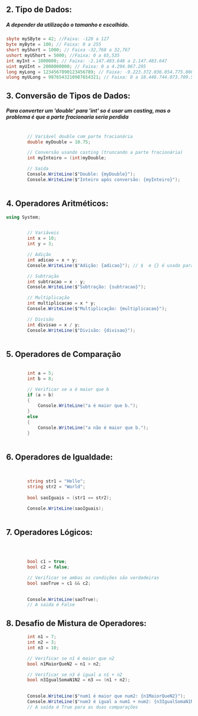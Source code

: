## 2. Tipo de Dados: ##

##### A depender da utilização  o tamanho e escolhido.
~~~ c#
sbyte mySByte = 42; //Faixa: -128 a 127
byte myByte = 100; // Faixa: 0 a 255
short myShort = 1000; // Faixa -32,768 a 32,767
ushort myUShort = 5000; //Faixa: 0 a 65,535
int myInt = 1000000; // Faixa: -2.147.483.648 a 2.147.483.647
uint myUInt = 2000000000; // Faixa: 0 a 4.294.967.295
long myLong = 1234567890123456789; // Faixa: -9.223.372.036.854.775.808 a 9.223.372.036.854.775.807
ulong myULong = 9876543210987654321; // Faixa: 0 a 18.446.744.073.709.551.615
~~~

## 3. Conversão de Tipos de Dados: ##

##### Para converter um 'double' para 'int' so é usar um casting, mas o problema é que a parte fracionaria seria perdida #####

~~~ c#

        // Variável double com parte fracionária
        double myDouble = 10.75;

        // Conversão usando casting (truncando a parte fracionária)
        int myInteiro = (int)myDouble;

        // Saída
        Console.WriteLine($"Double: {myDouble}");
        Console.WriteLine($"Inteiro após conversão: {myInteiro}");
 
~~~

## 4. Operadores Aritméticos: ##

~~~ c#
using System;


        // Variáveis
        int x = 10;
        int y = 3;

        // Adição
        int adicao = x + y;
        Console.WriteLine($"Adição: {adicao}"); // $  e {} é usado para concatenar a string com o valor.

        // Subtração
        int subtracao = x - y;
        Console.WriteLine($"Subtração: {subtracao}");

        // Multiplicação
        int multiplicacao = x * y;
        Console.WriteLine($"Multiplicação: {multiplicacao}");

        // Divisão
        int divisao = x / y;
        Console.WriteLine($"Divisão: {divisao}");
 
~~~

## 5. Operadores de Comparação ##

~~~ c#
    
        int a = 5;
        int b = 8;

        // Verificar se a é maior que b
        if (a > b)
        {
            Console.WriteLine("a é maior que b.");
        }
        else
        {
            Console.WriteLine("a não é maior que b.");
        }
 
~~~

## 6. Operadores de Igualdade: ##

~~~ c#

    
        string str1 = "Hello";
        string str2 = "World";
    
        bool saoIguais = (str1 == str2);

        Console.WriteLine(saoIguais);
 
~~~

## 7. Operadores Lógicos: ##


~~~ c#


        
        bool c1 = true;
        bool c2 = false;

        // Verificar se ambas as condições são verdadeiras
        bool saoTrue = c1 && c2;

   
        Console.WriteLine(saoTrue);
        // A saida é False
~~~

## 8. Desafio de Mistura de Operadores: ##

~~~ c#
        int n1 = 7;
        int n2 = 3;
        int n3 = 10;

        // Verificar se n1 é maior que n2
        bool n1MaiorQueN2 = n1 > n2;

        // Verificar se n3 é igual a n1 + n2
        bool n3IgualSomaN1N2 = n3 == (n1 + n2);

         
        Console.WriteLine($"num1 é maior que num2: {n1MaiorQueN2}");
        Console.WriteLine($"num3 é igual a num1 + num2: {n3IgualSomaN1N2}");
        // A saída é True para as duas comparações
~~~ 












